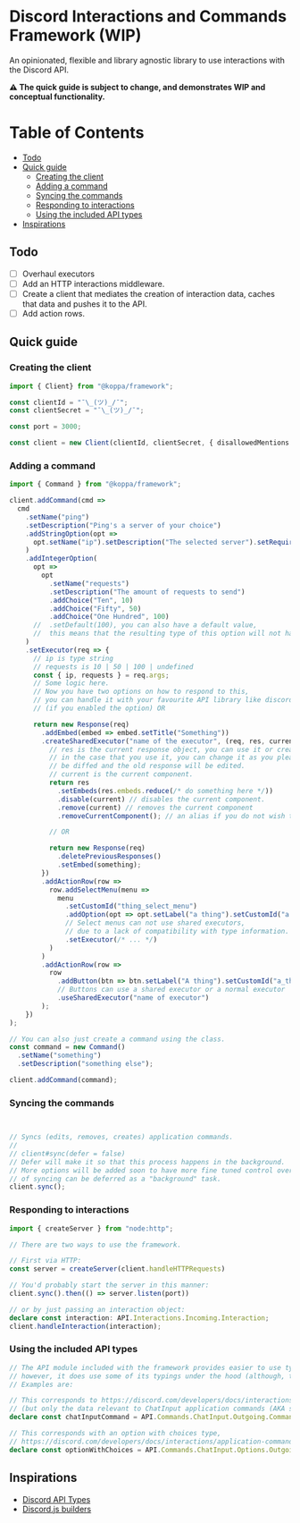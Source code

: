 # Discord Interactions and Commands Framework (WIP)

An opinionated, flexible and library agnostic library to use interactions with the Discord API.

__⚠ The quick guide is subject to change, and demonstrates WIP and conceptual functionality.__

# Table of Contents

* [Todo](#todo)
* [Quick guide](#quick-guide)
   * [Creating the client](#creating-the-client)
   * [Adding a command](#adding-a-command)
   * [Syncing the commands](#syncing-the-commands)
   * [Responding to interactions](#responding-to-interactions)
   * [Using the included API types](#using-the-included-api-types)
* [Inspirations](#inspirations)

## Todo

- [ ] Overhaul executors
- [ ] Add an HTTP interactions middleware.
- [ ] Create a client that mediates the creation of interaction data, caches that data and pushes it to the API.
- [ ] Add action rows.

## Quick guide

### Creating the client

```ts
import { Client} from "@koppa/framework";

const clientId = "¯\_(ツ)_/¯";
const clientSecret = "¯\_(ツ)_/¯";

const port = 3000;

const client = new Client(clientId, clientSecret, { disallowedMentions: [] });
```

### Adding a command

```ts
import { Command } from "@koppa/framework";

client.addCommand(cmd =>
  cmd
    .setName("ping")
    .setDescription("Ping's a server of your choice")
    .addStringOption(opt =>
      opt.setName("ip").setDescription("The selected server").setRequired(true)
    )
    .addIntegerOption(
      opt =>
        opt
          .setName("requests")
          .setDescription("The amount of requests to send")
          .addChoice("Ten", 10)
          .addChoice("Fifty", 50)
          .addChoice("One Hundred", 100)
      //  .setDefault(100), you can also have a default value,
      //  this means that the resulting type of this option will not have undefined in its type union"
    )
    .setExecutor(req => {
      // ip is type string
      // requests is 10 | 50 | 100 | undefined
      const { ip, requests } = req.args;
      // Some logic here.
      // Now you have two options on how to respond to this,
      // you can handle it with your favourite API library like discord.js or eris
      // (if you enabled the option) OR

      return new Response(req)
        .addEmbed(embed => embed.setTitle("Something"))
        .createSharedExecutor("name of the executor", (req, res, current) => {
          // res is the current response object, you can use it or create a new response,
          // in the case that you use it, you can change it as you please, the response will
          // be diffed and the old response will be edited.
          // current is the current component.
          return res
            .setEmbeds(res.embeds.reduce(/* do something here */))
            .disable(current) // disables the current component.
            .remove(current) // removes the current component
            .removeCurrentComponent(); // an alias if you do not wish to use the current object

          // OR

          return new Response(req)
            .deletePreviousResponses()
            .setEmbed(something);
        })
        .addActionRow(row =>
          row.addSelectMenu(menu =>
            menu
              .setCustomId("thing_select_menu")
              .addOption(opt => opt.setLabel("a thing").setCustomId("a thing"))
              // Select menus can not use shared executors,
              // due to a lack of compatibility with type information.
              .setExecutor(/* ... */)
          )
        )
        .addActionRow(row =>
          row
            .addButton(btn => btn.setLabel("A thing").setCustomId("a_thing"))
            // Buttons can use a shared executor or a normal executor
            .useSharedExecutor("name of executor")
        );
    })
);

// You can also just create a command using the class.
const command = new Command()
  .setName("something")
  .setDescription("something else");

client.addCommand(command);

```

### Syncing the commands

```ts


// Syncs (edits, removes, creates) application commands.
//
// client#sync(defer = false)
// Defer will make it so that this process happens in the background.
// More options will be added soon to have more fine tuned control over which aspects
// of syncing can be deferred as a "background" task.
client.sync();
```

### Responding to interactions

```ts
import { createServer } from "node:http";

// There are two ways to use the framework.

// First via HTTP:
const server = createServer(client.handleHTTPRequests)

// You'd probably start the server in this manner:
client.sync().then(() => server.listen(port))

// or by just passing an interaction object:
declare const interaction: API.Interactions.Incoming.Interaction;
client.handleInteraction(interaction);
```

### Using the included API types

```ts
// The API module included with the framework provides easier to use typings than discord-api-types,
// however, it does use some of its typings under the hood (although, they're generally modified to be way easier to use!)
// Examples are:

// This corresponds to https://discord.com/developers/docs/interactions/application-commands#application-command-object-application-command-structure
// (but only the data relevant to ChatInput application commands (AKA slash commands))
declare const chatInputCommand = API.Commands.ChatInput.Outgoing.Command;

// This corresponds with an option with choices type,
// https://discord.com/developers/docs/interactions/application-commands#application-command-object-application-command-option-structure
declare const optionWithChoices = API.Commands.ChatInput.Options.Outgoing.Choice;
```


## Inspirations
 - [Discord API Types](https://github.com/discordjs/discord-api-types)
 - [Discord.js builders](https://github.com/discordjs/builders)

